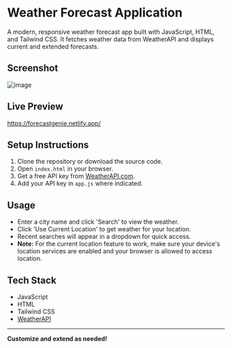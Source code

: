 # Weather Forecast Application

A modern, responsive weather forecast app built with JavaScript, HTML, and Tailwind CSS. It fetches weather data from WeatherAPI and displays current and extended forecasts.

## Screenshot
![image](https://github.com/user-attachments/assets/f65818f8-d7fa-4840-82aa-08bbf24b49fa)

## Live Preview
https://forecastgenie.netlify.app/

## Setup Instructions
1. Clone the repository or download the source code.
2. Open `index.html` in your browser.
3. Get a free API key from [WeatherAPI.com](https://www.weatherapi.com/).
4. Add your API key in `app.js` where indicated.

## Usage
- Enter a city name and click 'Search' to view the weather.
- Click 'Use Current Location' to get weather for your location.
- Recent searches will appear in a dropdown for quick access.
- **Note:** For the current location feature to work, make sure your device's location services are enabled and your browser is allowed to access location.

## Tech Stack
- JavaScript
- HTML
- Tailwind CSS
- [WeatherAPI](https://www.weatherapi.com/)

---

**Customize and extend as needed!** 
